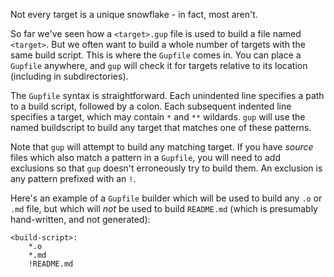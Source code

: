 Not every target is a unique snowflake - in fact, most aren't.

So far we've seen how a `<target>.gup` file is used to build a file named `<target>`. But we often want to build a whole number of targets with the same build script. This is where the `Gupfile` comes in. You can place a `Gupfile` anywhere, and `gup` will check it for targets relative to its location (including in subdirectories).

The `Gupfile` syntax is straightforward. Each unindented line specifies a path to a build script, followed by a colon. Each subsequent indented line specifies a target, which may contain `*` and `**` wildards. `gup` will use the named buildscript to build any target that matches one of these patterns.

Note that `gup` will attempt to build any matching target. If you have _source_ files which also match a pattern in a `Gupfile`, you will need to add exclusions so that `gup` doesn't erroneously try to build them. An exclusion is any pattern prefixed with an `!`.

Here's an example of a `Gupfile` builder which will be used to build any `.o` or `.md` file, but which will _not_ be used to build `README.md` (which is presumably hand-written, and not generated):

    <build-script>:
        *.o
        *.md
        !README.md
 

